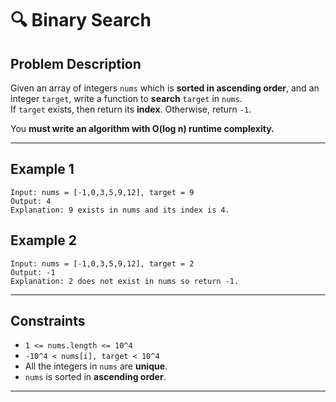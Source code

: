 
# 🔍 Binary Search

## Problem Description

Given an array of integers `nums` which is **sorted in ascending order**, and an integer `target`, write a function to **search** `target` in `nums`.  
If `target` exists, then return its **index**. Otherwise, return `-1`.

You **must write an algorithm with O(log n) runtime complexity.**

---

## Example 1

```
Input: nums = [-1,0,3,5,9,12], target = 9  
Output: 4  
Explanation: 9 exists in nums and its index is 4.
```

## Example 2

```
Input: nums = [-1,0,3,5,9,12], target = 2  
Output: -1  
Explanation: 2 does not exist in nums so return -1.
```

---

## Constraints

- `1 <= nums.length <= 10^4`  
- `-10^4 < nums[i], target < 10^4`  
- All the integers in `nums` are **unique**.  
- `nums` is sorted in **ascending order**.  

---


